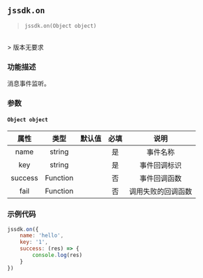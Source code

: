 
## `jssdk.on`

> `jssdk.on(Object object)`
<br/>
> 版本无要求

### 功能描述

消息事件监听。

### 参数

#### `Object object`

| 属性 | 类型 | 默认值 | 必填 | 说明 |
| :--: | :--: | :--: | :--: | :--: |
| name | string |  | 是 | 事件名称 |
| key | string |  | 是 | 事件回调标识 |
| success | Function |  | 否 | 事件回调函数 |
| fail | Function |  | 否 | 调用失败的回调函数 |

### 示例代码

```js
jssdk.on({
    name: 'hello',
    key: '1',
    success: (res) => {
        console.log(res)
    }
})
```


